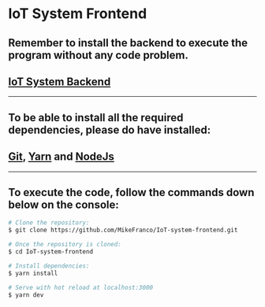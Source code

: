 # IoT System Frontend

## Remember to install the backend to execute the program without any code problem.
## [IoT System Backend](https://github.com/MikeFranco/IoT-system-backend)

***

## To be able to install all the required dependencies, please do have installed: 

## [Git](https://es.atlassian.com/git/tutorials/install-git), [Yarn](https://yarnpkg.com/en/docs/install#debian-stable) and [NodeJs](https://nodejs.org/es/download/package-manager/) 

***

## To execute the code, follow the commands down below on the console:

``` bash
# Clone the repository:
$ git clone https://github.com/MikeFranco/IoT-system-frontend.git

# Once the repository is cloned:
$ cd IoT-system-frontend

# Install dependencies:
$ yarn install

# Serve with hot reload at localhost:3000
$ yarn dev
```

